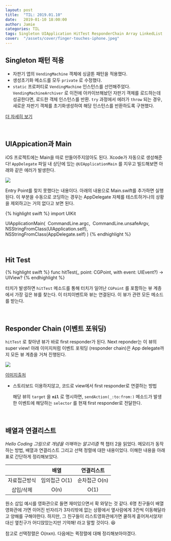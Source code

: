 ```yaml
---
layout: post
title:  "TIL: 2019.01.10"
date:   2019-01-10 18:00:00
author: Jamie
categories: TIL
tags: Singleton UIApplication HitTest ResponderChain Array LinkedList
cover:  "/assets/cover/finger-touches-iphone.jpeg"
---
```


## Singleton 패턴 적용

- 자판기 앱의 `VendingMachine` 객체에 싱글톤 패턴을 적용했다. 
- 생성초기화 메소드를 모두 `private` 로 수정했다.
-  `static` 프로퍼티로 `VendingMachine` 인스턴스를 선언해주었다. `VendingMachineArchiver` 로 이전에 아카이브해놨던 자판기 객체를 로드하는데 성공한다면, 로드한 객체 인스턴스를 반환. `try` 과정에서 에러가 `throw` 되는 경우, 새로운 자판기 객체를 초기화생성하여 해당 인스턴스를 반환하도록 구현했다.

[더 자세히 보기](https://github.com/code-squad/swift-vendingmachineapp/tree/popsmile#4-%EC%8B%B1%EA%B8%80%ED%86%A4-%EB%AA%A8%EB%8D%B8)

<br>

## UIAppication과 Main

iOS 프로젝트에는 Main을 따로 만들어주지않아도 된다. Xcode가 자동으로 생성해준다!  `AppDelegate` 파일 내 상단에 있는 `@UIApplicationMain` 를 지우고 빌드해보면 아래와 같은 에러가 발생한다.

<img src="https://popsmile.github.io/res/images/TIL/entry-point-defined.png">

Entry Point를 찾지 못했다는 내용이다. 아래의 내용으로 Main.swift를 추가하면 실행된다. 이 부분을 수동으로 코딩하는 경우는 AppDelegate 자체를 테스트하거나의 상황을 제외하고는 거의 없다고 보면 된다.

{% highlight swift %}
import UIKit

UIApplicationMain(
​	CommandLine.argc,
​	CommandLine.unsafeArgv,
​	NSStringFromClass(UIApplication.self),
​	NSStringFromClass(AppDelegate.self)
)
{% endhighlight %}

<br>

## Hit Test

{% highlight swift %}
func hitTest(_ point: CGPoint, with event: UIEvent?) -> UIView?
{% endhighlight %}

터치가 발생하면 `hitTest` 메소드를 통해 터치가 일어난 `CGPoint` 를 포함하는 뷰 계층에서 가장 깊은 뷰를 찾는다. 이 터치이벤트와 뷰는 연결된다. 이 뷰가 관련 모든 메소드를 받는다.

<br>

## Responder Chain (이벤트 포워딩)

`hitTest` 로 찾아낸 뷰가 바로 first responder가 된다. Next reponder는 이 뷰의 super view! 아래 이미지처럼 이벤트 포워딩 (responder chain)은 App delegate까지 모든 뷰 계층을 거쳐 진행된다.

<img src="https://popsmile.github.io/res/images/TIL/responder-chain.png">

[이미지출처](https://medium.com/ios-os-x-development/understanding-cocoa-and-cocoa-touch-responder-chain-12fe558ebe97)

- 스토리보드 이용하지않고, 코드로 view에서 first responder로 연결하는 방법

  해당 뷰의 `target` 을 **`nil`** 로 명시하면, `sendAction(_:to:from:)` 메소드가 발생한 이벤트에 해당하는 `selector` 를 현재 first responder로 전달한다.

  <br>

## 배열과 연결리스트

*Hello Coding 그림으로 개념을 이해하는 알고리즘* 책 챕터 2을 읽었다. 메모리가 동작하는 방법, 배열과 연결리스트 그리고 선택 정렬에 대한 내용이었다. 이해한 내용을 아래 표로 간단하게 정리해보았다.

|              |     배열      |  연결리스트   |
| :----------: | :-----------: | :-----------: |
| 자료접근방식 | 임의접근 O(1) | 순차접근 O(n) |
|  삽입/삭제   |     O(n)      |     O(1)      |

원소 삽입 예시를 영화관으로 들면 재미있으면서 확 와닿는 것 같다. 6명 친구들이 배열영화관에 가면 이어진 빈자리가 3자리밖에 없는 상황에서 옆사람에게 3칸씩 이동해달라고 양해를 구해야한다. 하지만, 그 친구들이 리스트영화관에가면 쿨하게 흩어져서앉자! 대신 옆친구가 어디앉았는지만 기억해! 라고 말할 것이다. 😆

참고로 선택정렬은 O(nxn). 다음에는 퀵정렬에 대해 정리해보아야겠다.